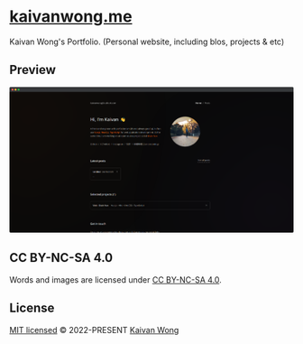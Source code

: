 # [kaivanwong.me](https://kaivanwong.me)

Kaivan Wong's Portfolio. (Personal website, including blos, projects & etc)

## Preview

![Screenshot](https://github.com/kaivanwong/kaivanwong.me/blob/main/public/opengraph-image.png)

## CC BY-NC-SA 4.0

Words and images are licensed under <a href='https://creativecommons.org/licenses/by-nc-sa/4.0/'>CC BY-NC-SA 4.0</a>.

## License

[MIT licensed](./LICENSE) © 2022-PRESENT [Kaivan Wong](https://github.com/kaivanwong)
